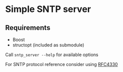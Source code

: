 # Simple SNTP server

## Requirements
- Boost
- structopt (included as submodule)


Call `sntp_server --help` for available options

For SNTP protocol reference consider using [RFC4330](https://tools.ietf.org/html/rfc4330)
